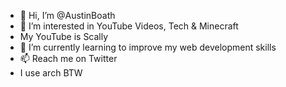 - 👋 Hi, I’m @AustinBoath
- 👀 I’m interested in YouTube Videos, Tech & Minecraft
- My YouTube is Scally
- 🌱 I’m currently learning to improve my web development skills
- 📫 Reach me on Twitter
- I use arch BTW

<!---
AustinBoath/AustinBoath is a ✨ special ✨ repository because its `README.md` (this file) appears on your GitHub profile.
You can click the Preview link to take a look at your changes.
--->
